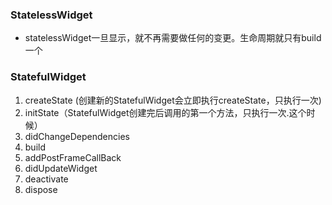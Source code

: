 ### StatelessWidget

- statelessWidget一旦显示，就不再需要做任何的变更。生命周期就只有build一个

###  StatefulWidget

 1. createState (创建新的StatefulWidget会立即执行createState，只执行一次)
 2. initState（StatefulWidget创建完后调用的第一个方法，只执行一次.这个时候）
 3. didChangeDependencies
 4. build
 5. addPostFrameCallBack
 6. didUpdateWidget
 7. deactivate
 8. dispose

<!--stackedit_data:
eyJoaXN0b3J5IjpbMTM4OTE4NDQyMV19
-->